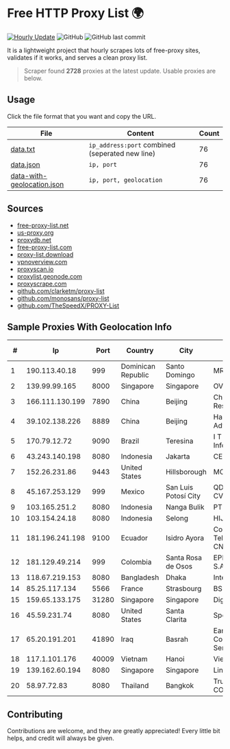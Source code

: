 
# Free HTTP Proxy List 🌍

[![Hourly Update](https://github.com/mertguvencli/http-proxy-list/actions/workflows/main.yml/badge.svg?branch=main)](https://github.com/mertguvencli/http-proxy-list/actions/workflows/main.yml)
![GitHub](https://img.shields.io/github/license/mertguvencli/http-proxy-list)
![GitHub last commit](https://img.shields.io/github/last-commit/mertguvencli/http-proxy-list)

It is a lightweight project that hourly scrapes lots of free-proxy sites, validates if it works, and serves a clean proxy list.


> Scraper found **2728** proxies at the latest update. Usable proxies are below.

## Usage

Click the file format that you want and copy the URL.


|File|Content|Count|
|----|-------|-----|
|[data.txt](https://raw.githubusercontent.com/mertguvencli/http-proxy-list/main/proxy-list/data.txt)|`ip_address:port` combined (seperated new line)|76|
|[data.json](https://raw.githubusercontent.com/mertguvencli/http-proxy-list/main/proxy-list/data.json)|`ip, port`|76|
|[data-with-geolocation.json](https://raw.githubusercontent.com/mertguvencli/http-proxy-list/main/proxy-list/data-with-geolocation.json)|`ip, port, geolocation`|76|

## Sources

* [free-proxy-list.net](https://free-proxy-list.net)
* [us-proxy.org](https://www.us-proxy.org)
* [proxydb.net](http://proxydb.net)
* [free-proxy-list.com](https://free-proxy-list.com/?page=&port=&type%5B%5D=http&type%5B%5D=https&up_time=0&search=Search)
* [proxy-list.download](https://www.proxy-list.download/HTTP)
* [vpnoverview.com](https://vpnoverview.com/privacy/anonymous-browsing/free-proxy-servers)
* [proxyscan.io](https://www.proxyscan.io)
* [proxylist.geonode.com](https://proxylist.geonode.com/api/proxy-list?limit=300&page=1&sort_by=lastChecked&sort_type=desc&protocols=http,https)
* [proxyscrape.com](https://api.proxyscrape.com/v2/?request=displayproxies&protocol=http&timeout=10000&country=all&ssl=all&anonymity=all)
* [github.com/clarketm/proxy-list](https://raw.githubusercontent.com/clarketm/proxy-list/master/proxy-list-raw.txt)
* [github.com/monosans/proxy-list](https://raw.githubusercontent.com/monosans/proxy-list/main/proxies/http.txt)
* [github.com/TheSpeedX/PROXY-List](https://raw.githubusercontent.com/TheSpeedX/PROXY-List/master/http.txt)


## Sample Proxies With Geolocation Info

|#|Ip|Port|Country|City|Internet Service Provider|
|-|--|----|-------|----|-------------------------|
|1|190.113.40.18|999|Dominican Republic|Santo Domingo|MR Networking, SRL|
|2|139.99.99.165|8000|Singapore|Singapore|OVH SAS|
|3|166.111.130.199|7890|China|Beijing|China Education and Research Network Center|
|4|39.102.138.226|8889|China|Beijing|Hangzhou Alibaba Advertising Co|
|5|170.79.12.72|9090|Brazil|Teresina|I T Tecnologia e InformaÔÔo Ltda|
|6|43.243.140.198|8080|Indonesia|Jakarta|CEPATNET|
|7|152.26.231.86|9443|United States|Hillsborough|MCNC|
|8|45.167.253.129|999|Mexico|San Luis Potosí City|QDS NETWORKS SA DE CV|
|9|103.165.251.2|8080|Indonesia|Nanga Bulik|PT Aulia Sentral Multidata|
|10|103.154.24.18|8080|Indonesia|Selong|HIJRAHNET|
|11|181.196.241.198|9100|Ecuador|Isidro Ayora|Corporacion Nacional De Telecomunicaciones - CNT EP|
|12|181.129.49.214|999|Colombia|Santa Rosa de Osos|EPM Telecomunicaciones S.A. E.S.P.|
|13|118.67.219.153|8080|Bangladesh|Dhaka|InterCloud Limited|
|14|85.25.117.134|5566|France|Strasbourg|BSB-SERVICE|
|15|159.65.133.175|31280|Singapore|Singapore|DigitalOcean, LLC|
|16|45.59.231.74|8080|United States|Santa Clarita|Spectrum|
|17|65.20.191.201|41890|Iraq|Basrah|EarthLink Ltd. Communications&Internet Services|
|18|117.1.101.176|40009|Vietnam|Hanoi|Viettel Corporation|
|19|139.162.60.194|8080|Singapore|Singapore|Linode, LLC|
|20|58.97.72.83|8080|Thailand|Bangkok|True Internet Corporation CO. Ltd.|



## Contributing

Contributions are welcome, and they are greatly appreciated! Every
little bit helps, and credit will always be given.

